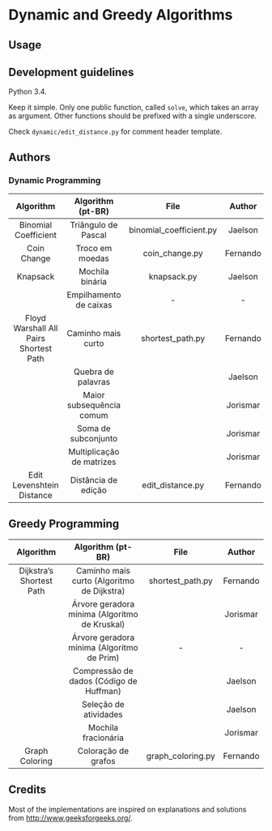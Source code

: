 # Dynamic and Greedy Algorithms 

## Usage

## Development guidelines

Python 3.4.

Keep it simple. Only one public function, called `solve`, which takes an array as argument. 
Other functions should be prefixed with a single underscore.

Check `dynamic/edit_distance.py` for comment header template.

## Authors

### Dynamic Programming
|   Algorithm   	            |     Algorithm (pt-BR)     	|       File       	|  Author  	|
|:-------------:	            |:-------------------------:	|:----------------:	|:--------:	|
| Binomial Coefficient          |    Triângulo de Pascal    	| binomial_coefficient.py |  Jaelson 	|
| Coin Change                   |      Troco em moedas      	| coin_change.py   	| Fernando 	|
| Knapsack        	            |      Mochila binária      	| knapsack.py       |  Jaelson 	|
|               	            |   Empilhamento de caixas  	|         -        	|     -    	|
| Floyd Warshall All Pairs Shortest Path | Caminho mais curto   | shortest_path.py 	| Fernando 	|
|               	            |     Quebra de palavras    	|                  	|  Jaelson 	|
|               	            |  Maior subsequência comum 	|                  	| Jorismar 	|
|               	            |    Soma de subconjunto    	|                  	| Jorismar 	|
|               	            | Multiplicação de matrizes 	|                  	| Jorismar 	|
| Edit Levenshtein Distance     |    Distância de edição    	| edit_distance.py 	| Fernando  |

## Greedy Programming
|   Algorithm   	            |     Algorithm (pt-BR)                            	|       File            |  Author  	|
|:-------------:	            |:----------------------------------------------:	|:-------------:        |:--------:	|
| Dijkstra’s Shortest Path      | Caminho mais curto (Algoritmo de Dijkstra) 	    | shortest_path.py      | Fernando 	|
|   	                        | Árvore geradora mínima (Algoritmo de Kruskal) 	|   	                | Jorismar 	|
|   	                        | Árvore geradora mínima (Algoritmo de Prim)    	| - 	                | -        	|
|   	                        | Compressão de dados (Código de Huffman)       	|   	                | Jaelson  	|
|   	                        | Seleção de atividades                         	|   	                | Jaelson  	|
|   	                        | Mochila fracionária                           	|   	                | Jorismar 	|
| Graph Coloring                | Coloração de grafos                           	| graph_coloring.py     | Fernando 	|

## Credits

Most of the implementations are inspired on explanations and solutions from http://www.geeksforgeeks.org/.

